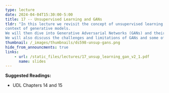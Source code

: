 ```yaml
---
type: lecture
date: 2024-04-04T15:30:00-5:00
title: 17 -- Unsupervised Learning and GANs
tldr: "In this lecture we revisit the concept of unsupervised learning in the
context of generative models. 
We will then dive into Generative Adversarial Networks (GANs) and their applications. 
We will also discuss the challenges and limitations of GANs and some of the recent advances in the field."
thumbnail: /_images/thumbnails/ds598-unsup-gans.png
hide_from_announcments: true
links: 
    - url: /static_files/lectures/17_unsup_learning_gan_v2_1.pdf
      name: slides
---
```

**Suggested Readings:**
- UDL Chapters 14 and 15
